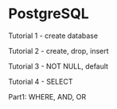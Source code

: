 # PostgreSQL
Tutorial 1 - create database

Tutorial 2 - create, drop, insert

Tutorial 3 - NOT NULL, default

Tutorial 4 - SELECT

Part1: WHERE, AND, OR
